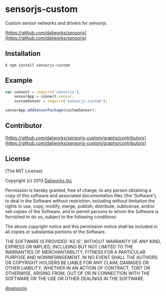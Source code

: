 # sensorjs-custom

Custom sensor networks and drivers for sensorjs

[https://github.com/daliworks/sensorjs](https://github.com/daliworks/sensorjs)

## Installation

    $ npm install sensorjs-custom

## Example
```js
var connect = require('sensorjs'),
    sensorApp = connect.sensor,
    customSensor = require('sensorjs-custom');

sensorApp.addSensorPackage(customSensor);
```

## Contributor

[https://github.com/daliworks/sensorjs-custom/graphs/contributors](https://github.com/daliworks/sensorjs-custom/graphs/contributors)

## License 

(The MIT License)

Copyright (c) 2013 [Daliworks Inc](http://www.daliworks.co.kr)

Permission is hereby granted, free of charge, to any person obtaining a copy of this software and associated documentation files (the 'Software'), to deal in the Software without restriction, including without limitation the rights to use, copy, modify, merge, publish, distribute, sublicense, and/or sell copies of the Software, and to permit persons to whom the Software is furnished to do so, subject to the following conditions:

The above copyright notice and this permission notice shall be included in all copies or substantial portions of the Software.

THE SOFTWARE IS PROVIDED 'AS IS', WITHOUT WARRANTY OF ANY KIND, EXPRESS OR IMPLIED, INCLUDING BUT NOT LIMITED TO THE WARRANTIES OF MERCHANTABILITY, FITNESS FOR A PARTICULAR PURPOSE AND NONINFRINGEMENT. IN NO EVENT SHALL THE AUTHORS OR COPYRIGHT HOLDERS BE LIABLE FOR ANY CLAIM, DAMAGES OR OTHER LIABILITY, WHETHER IN AN ACTION OF CONTRACT, TORT OR OTHERWISE, ARISING FROM, OUT OF OR IN CONNECTION WITH THE SOFTWARE OR THE USE OR OTHER DEALINGS IN THE SOFTWARE.


[@sensorjs](https://twitter.com/sensorjs)
